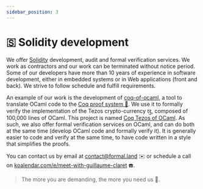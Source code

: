 ```yaml
---
sidebar_position: 3
---
```

# 🇸 Solidity development

We offer [Solidity](https://docs.soliditylang.org/) development, audit and formal verification services. We work as contractors and our work can be terminated without notice period. <!-- Our rate is $12,000 per month all inclusive. --> Some of our developers have more than 10 years of experience in software development, either in embedded systems or in Web applications (front and back). We strive to follow schedule and fulfill requirements.

An example of our work is the development of [coq-of-ocaml](https://github.com/formal-land/coq-of-ocaml), a tool to translate OCaml code to the [Coq proof system 🐓](https://coq.inria.fr/). We use it to formally verify the implementation of the Tezos crypto-currency ꜩ, composed of 100,000 lines of OCaml. This project is named [Coq Tezos of OCaml](https://formal-land.gitlab.io/coq-tezos-of-ocaml/). As such, we also offer formal verification services on OCaml, and can do both at the same time (develop OCaml code and formally verify it). It is generally easier to code and verify at the same time, to have code written in a style that simplifies the proofs.

You can contact us by email at [&#099;&#111;&#110;&#116;&#097;&#099;&#116;&#064;formal&#046;&#108;&#097;&#110;&#100;](mailto:&#099;&#111;&#110;&#116;&#097;&#099;&#116;&#064;formal&#046;&#108;&#097;&#110;&#100;) ✉️ or schedule a call on [koalendar.com/e/meet-with-guillaume-claret](https://koalendar.com/e/meet-with-guillaume-claret) ☎️.

> The more you are demanding, the more you need us 🏇.
